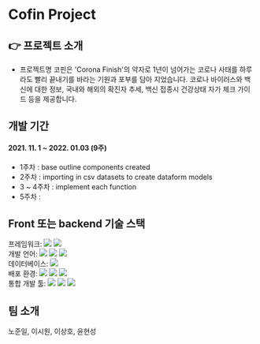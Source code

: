# Cofin Project

## 👉 프로젝트 소개

- 프로젝트명 코핀은 'Corona Finish'의 약자로 1년이 넘어가는 코로나 사태를 하루라도 빨리 끝내기를 바라는 기원과 포부를 담아 지었습니다. 코로나 바이러스와 백신에 대한 정보, 국내와 해외의 확진자 추세, 백신 접종시 건강상태 자가 체크 가이드 등을 제공합니다.

## 개발 기간
#### 2021. 11. 1 ~ 2022. 01.03 (9주)

+ 1주차 : base outline components created
+ 2주차 : importing in csv datasets to create dataform models
+ 3 ~ 4주차 : implement each function
+ 5주차 : 


## Front 또는 backend 기술 스택
프레임워크: <img src="https://img.shields.io/badge/Spring Boot-6DB33F?style=flat-square&logo=SpringBoot&logoColor=white"/> <img src="https://img.shields.io/badge/Django-092E20?style=flat-square&logo=Django&logoColor=orange"/><br>
개발 언어: <img src="https://img.shields.io/badge/Java-007396?style=flat-square&logo=Java&logoColor=white"/> <img src="https://img.shields.io/badge/Python-3776AB?style=flat-square&logo=Python&logoColor=yellow"/> <img src="https://img.shields.io/badge/JavaScript-F7DF1E?style=flat-square&logo=JavaScript&logoColor=white"/><br>
데이터베이스: <img src="https://img.shields.io/badge/MariaDB-003545?style=flat-square&logo=MariaDB&logoColor=white"/><br>
배포 환경: <img src="https://img.shields.io/badge/Docker-2496ED?style=flat-square&logo=Docker&logoColor=white"/> <img src="https://img.shields.io/badge/Anaconda-44A833?style=flat-square&logo=Anaconda&logoColor=white"/> <img src="https://img.shields.io/badge/Redux-764ABC?style=flat-square&logo=Redux&logoColor=white"/><br> 
통합 개발 툴: <img src="https://img.shields.io/badge/PyCharm-000000?style=flat-square&logo=PyCharm&logoColor=yellow"/> <img src="https://img.shields.io/badge/IntelliJ IDEA-000000?style=flat-square&logo=IntelliJ IDEA&logoColor=critical"/> <img src="https://img.shields.io/badge/Visual Studio Code-007ACC?style=flat-square&logo=Visual Studio Code&logoColor=white"/><br>


## 팀 소개
노준일, 이시원, 이상호, 윤현성
